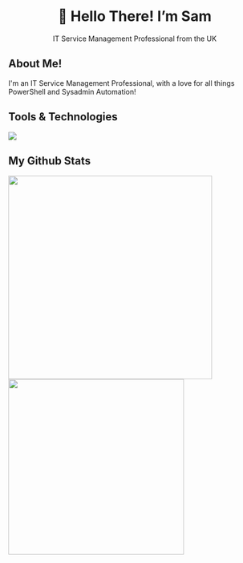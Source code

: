 

<h1 align="center">👋 Hello There! I’m Sam</h1>
<p align="center">IT Service Management Professional from the UK</p>

## About Me!

I'm an IT Service Management Professional, with a love for all things PowerShell and Sysadmin Automation!

## Tools & Technologies
  <a href="https://go-skill-icons.vercel.app/">
    <img src="https://go-skill-icons.vercel.app/api/icons?i=git,github,md,powershell,vscode,windows" />
  </a>

## My Github Stats
<img width="406" src="https://github-readme-stats.vercel.app/api?username=SamParris&custom_title=My+Github+Stats&bg_color=00000000&hide_border=true&show_icons=true&text_color=388286&title_color=8957e5&icon_color=1f6feb">
<img width="350" src="https://github-readme-stats.vercel.app/api/top-langs/?username=SamParris&layout=compact&hide_border=true&bg_color=00000000&text_color=388286&custom_title=My Languages&title_color=8957e5">